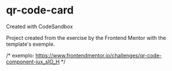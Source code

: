 # qr-code-card
Created with CodeSandbox

Project created from the exercise by the Frontend Mentor with the template's exemple.

/* exemplo: https://www.frontendmentor.io/challenges/qr-code-component-iux_sIO_H */
